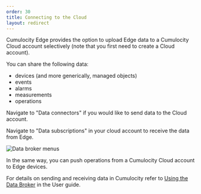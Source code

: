 ```yaml
---
order: 30
title: Connecting to the Cloud
layout: redirect
---
```


Cumulocity Edge provides the option to upload Edge data to a Cumulocity Cloud account selectively (note that you first need to create a Cloud account).

You can share the following data:

* devices (and more generically, managed objects)
* events
* alarms
* measurements
* operations

Navigate to "Data connectors" if you would like to send data to the Cloud account. 

Navigate to "Data subscriptions" in your cloud account to receive the data from Edge.

<img src="/guides/images/users-guide/data-broker-on-navigator.PNG" alt="Data broker menus">

In the same way, you can push operations from a Cumulocity Cloud account to Edge devices.
 
For details on sending and receiving data in Cumulocity refer to [Using the Data Broker](#guides/users-guide/enterprise-edition/data-broker) in the User guide.







